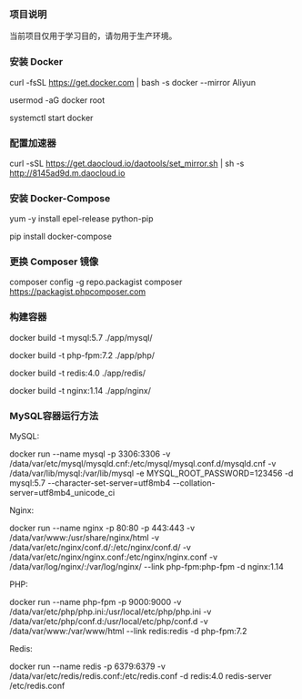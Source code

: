 ### 项目说明

当前项目仅用于学习目的，请勿用于生产环境。

### 安装 Docker

curl -fsSL https://get.docker.com | bash -s docker --mirror Aliyun

usermod -aG docker  root

systemctl start docker

### 配置加速器

curl -sSL https://get.daocloud.io/daotools/set_mirror.sh | sh -s http://8145ad9d.m.daocloud.io

### 安装 Docker-Compose

yum -y install epel-release python-pip

pip install docker-compose

### 更换 Composer 镜像

composer config -g repo.packagist composer https://packagist.phpcomposer.com

### 构建容器

docker build -t mysql:5.7 ./app/mysql/

docker build -t php-fpm:7.2 ./app/php/

docker build -t redis:4.0 ./app/redis/

docker build -t nginx:1.14 ./app/nginx/

### MySQL容器运行方法

MySQL:

docker run --name mysql -p 3306:3306 -v /data/var/etc/mysql/mysqld.cnf:/etc/mysql/mysql.conf.d/mysqld.cnf -v /data/var/lib/mysql:/var/lib/mysql -e MYSQL_ROOT_PASSWORD=123456 -d mysql:5.7 --character-set-server=utf8mb4 --collation-server=utf8mb4_unicode_ci

Nginx:

docker run --name nginx -p 80:80 -p 443:443 -v /data/var/www:/usr/share/nginx/html -v /data/var/etc/nginx/conf.d/:/etc/nginx/conf.d/  -v /data/var/etc/nginx/nginx.conf:/etc/nginx/nginx.conf -v /data/var/log/nginx/:/var/log/nginx/ --link php-fpm:php-fpm -d nginx:1.14

PHP:

docker run --name php-fpm -p 9000:9000 -v /data/var/etc/php/php.ini:/usr/local/etc/php/php.ini -v /data/var/etc/php/conf.d:/usr/local/etc/php/conf.d -v /data/var/www:/var/www/html --link redis:redis -d php-fpm:7.2

Redis:

docker run --name redis -p 6379:6379 -v /data/var/etc/redis/redis.conf:/etc/redis.conf -d redis:4.0 redis-server /etc/redis.conf